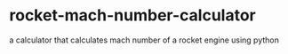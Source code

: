 # rocket-mach-number-calculator
a calculator that calculates mach number of a rocket engine using python
